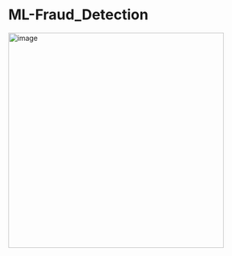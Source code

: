 # ML-Fraud_Detection

<img width="429" alt="image" src="https://user-images.githubusercontent.com/79003717/204974828-ce3dcfe9-0ab8-44de-bca6-1415a303bbca.png">
